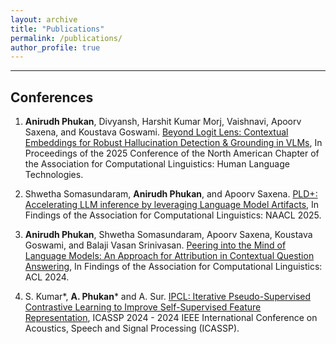 ```yaml
---
layout: archive
title: "Publications"
permalink: /publications/
author_profile: true
---
```


---
## Conferences
1. **Anirudh Phukan**, Divyansh, Harshit Kumar Morj, Vaishnavi, Apoorv Saxena, and Koustava Goswami. [Beyond Logit Lens: Contextual Embeddings for Robust Hallucination Detection & Grounding in VLMs](https://arxiv.org/abs/2411.19187), In Proceedings of the 2025 Conference of the North American Chapter of the Association for Computational Linguistics: Human Language Technologies.

2. Shwetha Somasundaram, **Anirudh Phukan**, and Apoorv Saxena. [PLD+: Accelerating LLM inference by leveraging Language Model Artifacts](https://arxiv.org/abs/2412.01447), In Findings of the Association for Computational Linguistics: NAACL 2025.  

3. **Anirudh Phukan**, Shwetha Somasundaram, Apoorv Saxena, Koustava Goswami, and Balaji Vasan Srinivasan. [Peering into the Mind of Language Models: An Approach for Attribution in Contextual
Question Answering](https://aclanthology.org/2024.findings-acl.682/), In Findings of the Association for Computational Linguistics: ACL 2024.

4. S. Kumar\*, **A. Phukan**\* and A. Sur. [IPCL: Iterative Pseudo-Supervised Contrastive Learning to
Improve Self-Supervised Feature Representation](https://ieeexplore.ieee.org/abstract/document/10447607), ICASSP 2024 - 2024 IEEE International Conference
on Acoustics, Speech and Signal Processing (ICASSP).
